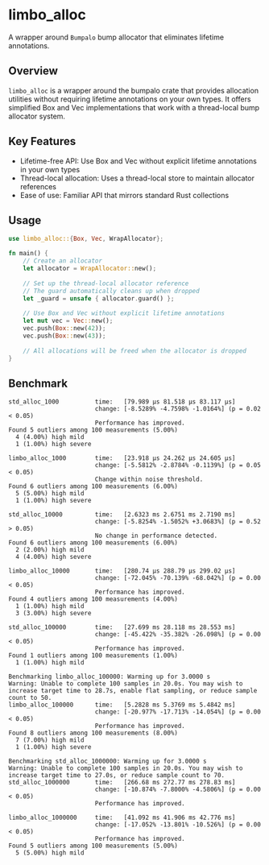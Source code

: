 # limbo_alloc

A wrapper around `Bumpalo` bump allocator that eliminates lifetime annotations.

## Overview

`limbo_alloc` is a wrapper around the bumpalo crate that provides allocation utilities without requiring lifetime annotations on your own types. It offers simplified Box and Vec implementations that work with a thread-local bump allocator system.


## Key Features

- Lifetime-free API: Use Box and Vec without explicit lifetime annotations in your own types
- Thread-local allocation: Uses a thread-local store to maintain allocator references
- Ease of use: Familiar API that mirrors standard Rust collections

## Usage

```rust
use limbo_alloc::{Box, Vec, WrapAllocator};

fn main() {
    // Create an allocator
    let allocator = WrapAllocator::new();
    
    // Set up the thread-local allocator reference
    // The guard automatically cleans up when dropped
    let _guard = unsafe { allocator.guard() };
    
    // Use Box and Vec without explicit lifetime annotations
    let mut vec = Vec::new();
    vec.push(Box::new(42));
    vec.push(Box::new(43));
    
    // All allocations will be freed when the allocator is dropped
}
```

## Benchmark

```
std_alloc_1000          time:   [79.989 µs 81.518 µs 83.117 µs]
                        change: [-8.5289% -4.7598% -1.0164%] (p = 0.02 < 0.05)
                        Performance has improved.
Found 5 outliers among 100 measurements (5.00%)
  4 (4.00%) high mild
  1 (1.00%) high severe

limbo_alloc_1000        time:   [23.918 µs 24.262 µs 24.605 µs]
                        change: [-5.5812% -2.8784% -0.1139%] (p = 0.05 < 0.05)
                        Change within noise threshold.
Found 6 outliers among 100 measurements (6.00%)
  5 (5.00%) high mild
  1 (1.00%) high severe

std_alloc_10000         time:   [2.6323 ms 2.6751 ms 2.7190 ms]
                        change: [-5.8254% -1.5052% +3.0683%] (p = 0.52 > 0.05)
                        No change in performance detected.
Found 6 outliers among 100 measurements (6.00%)
  2 (2.00%) high mild
  4 (4.00%) high severe

limbo_alloc_10000       time:   [280.74 µs 288.79 µs 299.02 µs]
                        change: [-72.045% -70.139% -68.042%] (p = 0.00 < 0.05)
                        Performance has improved.
Found 4 outliers among 100 measurements (4.00%)
  1 (1.00%) high mild
  3 (3.00%) high severe

std_alloc_100000        time:   [27.699 ms 28.118 ms 28.553 ms]
                        change: [-45.422% -35.382% -26.098%] (p = 0.00 < 0.05)
                        Performance has improved.
Found 1 outliers among 100 measurements (1.00%)
  1 (1.00%) high mild

Benchmarking limbo_alloc_100000: Warming up for 3.0000 s
Warning: Unable to complete 100 samples in 20.0s. You may wish to increase target time to 28.7s, enable flat sampling, or reduce sample count to 50.
limbo_alloc_100000      time:   [5.2828 ms 5.3769 ms 5.4842 ms]
                        change: [-20.977% -17.713% -14.054%] (p = 0.00 < 0.05)
                        Performance has improved.
Found 8 outliers among 100 measurements (8.00%)
  7 (7.00%) high mild
  1 (1.00%) high severe

Benchmarking std_alloc_1000000: Warming up for 3.0000 s
Warning: Unable to complete 100 samples in 20.0s. You may wish to increase target time to 27.0s, or reduce sample count to 70.
std_alloc_1000000       time:   [266.68 ms 272.77 ms 278.83 ms]
                        change: [-10.874% -7.8000% -4.5806%] (p = 0.00 < 0.05)
                        Performance has improved.

limbo_alloc_1000000     time:   [41.092 ms 41.906 ms 42.776 ms]
                        change: [-17.052% -13.801% -10.526%] (p = 0.00 < 0.05)
                        Performance has improved.
Found 5 outliers among 100 measurements (5.00%)
  5 (5.00%) high mild

```
